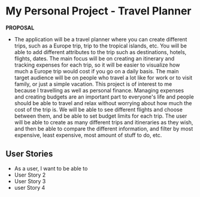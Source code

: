 # My Personal Project - Travel Planner

**PROPOSAL**

- The application will be a travel planner where you can create different trips, such as a Europe trip, trip to the
tropical islands, etc. You will be able to add different attributes to the trip such as destinations, hotels, flights,
dates. The main focus will be on creating an itinerary and tracking expenses for each trip, so it will be easier to
visualize how much a Europe trip would cost if you go on a daily basis. The main target audience will be on people who
travel a lot like for work or to visit family, or just a simple vacation. This project is of interest to me because I
travelling as well as personal finance. Managing expenses and creating budgets are an important part to everyone's life
and people should be able to travel and relax without worrying about how much the cost of the trip is. We will be able
to see different flights and choose between them, and be able to set budget limits for each trip. The user will be able
to create as many different trips and itineraries as they wish, and then be able to compare the different information,
and filter by most expensive, least expensive, most amount of stuff to do, etc.

## User Stories
- As a user, I want to be able to 
- User Story 2
- User Story 3
- user Story 4